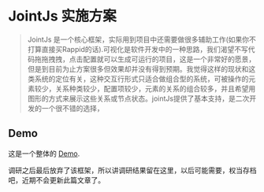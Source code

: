 # JointJs 实施方案

> JointJs 是一个核心框架，实际用到项目中还需要做很多辅助工作(如果你不打算直接买Rappid的话).可视化是软件开发中的一种思路，我们渴望不写代码拖拖拽拽，点击配置就可以生成可运行的项目，这是一个非常好的愿景，但是到目前为止方案很多但效果却并没有得到预期。我觉得这样的现状和这类系统的定位有关，这种交互行形式只适合做组合型的系统，可被操作的元素较少，关系种类较少，配置项较少，元素的关系的组合较多，并且希望用图形的方式来展示这些关系或节点状态。jointJs提供了基本支持，是二次开发的一个很不错的选择，


## Demo

这是一个整体的 [Demo](/articles/jointjs-implement/demo/my-graph.html).

调研之后最后放弃了该框架，所以讲调研结果留在这里，以后可能需要，权当存档吧，近期不会更新此篇文章了。
